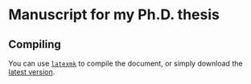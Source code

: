 # Manuscript for my Ph.D. thesis

## Compiling

You can use [`latexmk`](https://mg.readthedocs.io/latexmk.html) to compile the document, or simply download the [latest version](https://gitlab.inria.fr/tgrohens/phd/-/jobs/artifacts/main/raw/phd.pdf?job=build).